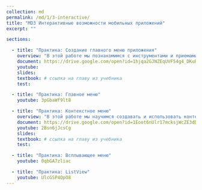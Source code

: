 ```yaml
---
collection: md
permalink: /md/1/3-interactive/
title: "MD3 Интерактивные возможности мобильных приложений"
excerpt: ""

sections:

  - title: "Практика: Создание главного меню приложения" 
    overview: "В этой работе мы познакомимся с инструментами и приемами создания меню мобильного приложения и способами взаимодействия с ним."
    document: https://drive.google.com/open?id=1hjqa2GJNZEqUVF54g4_DKuR4ILUUEdp17ZdelN8_MTQ
    youtube: 
    slides: 
    textbook: # ссылка на главу из учебника
    test:

  - title: "Практика: Главное меню" 
    youtube: 3pGbaWf9lt8

  - title: "Практика: Контекстное меню" 
    overview: "В этой работе мы научимся создавать и использовать контекстное меню на отдельных элементах приложения"
    document: https://drive.google.com/open?id=1Eoot6nUlr17mcksjWcZE3dDZoIYMXdqy-cz891RMCtc
    youtube: 2Bsn6jJcsCg
    slides: 
    textbook: # ссылка на главу из учебника
    test:

  - title: "Практика: Всплывающее меню" 
    youtube: 0qbGA7zliac

  - title: "Практика: ListView" 
    youtube: UlcGSP4OpO8
---
```

